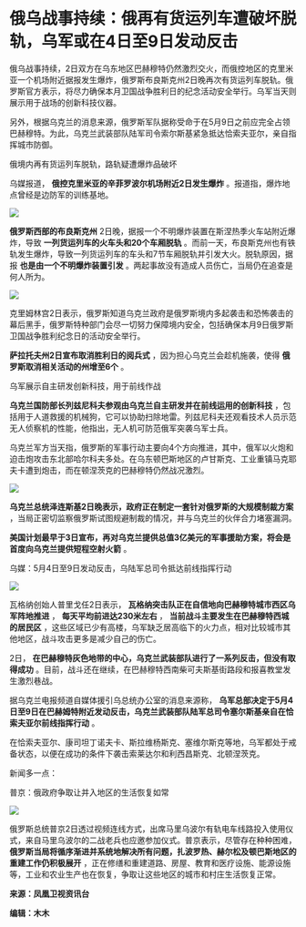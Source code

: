 # 俄乌战事持续：俄再有货运列车遭破坏脱轨，乌军或在4日至9日发动反击

俄乌战事持续，2日双方在乌东地区巴赫穆特仍然激烈交火，而俄控地区的克里米亚一个机场附近据报发生爆炸，俄罗斯布良斯克州2日晚再次有货运列车脱轨。俄罗斯官方表示，将尽力确保本月卫国战争胜利日的纪念活动安全举行。乌军当天则展示用于战场的创新科技仪器。

另外，根据乌克兰的消息来源，俄罗斯军队据称受命于在5月9日之前应完全占领巴赫穆特。为此，乌克兰武装部队陆军司令索尔斯基紧急抵达恰索夫亚尔，亲自指挥城市防御。

俄境内再有货运列车脱轨，路轨疑遭爆炸品破坏

乌媒报道， **俄控克里米亚的辛菲罗波尔机场附近2日发生爆炸** 。报道指，爆炸地点曾经是边防军的训练基地。

![](https://inews.gtimg.com/newsapp_bt/0/15788474169/1000)

**俄罗斯西部的布良斯克州** 2日晚，据报一个不明爆炸装置在斯涅热季火车站附近爆炸，导致 **一列货运列车的火车头和20个车厢脱轨**
。而前一天，布良斯克州也有铁轨发生爆炸，导致一列货运列车的车头和7节车厢脱轨并引发大火。脱轨原因，据报 **也是由一个不明爆炸装置引发**
。两起事故没有造成人员伤亡，当局仍在追查是何人所为。

![](https://inews.gtimg.com/newsapp_bt/0/15788474171/1000)

克里姆林宫2日表示，俄罗斯知道乌克兰政府是俄罗斯境内多起袭击和恐怖袭击的幕后黑手，俄罗斯特种部门会尽一切努力保障境内安全，包括确保本月9日俄罗斯卫国战争胜利纪念日的活动安全举行。

**萨拉托夫州2日宣布取消胜利日的阅兵式** ，因为担心乌克兰会趁机施袭，使得 **俄罗斯取消相关活动的州增至6个** 。

乌军展示自主研发创新科技，用于前线作战

**乌克兰国防部长列兹尼科夫参观由乌克兰自主研发并在前线运用的创新科技**
，包括用于人道救援的机械狗，它可以协助扫除地雷。列兹尼科夫还观看技术人员示范无人侦察机的性能，他指出，无人机可防范俄军突袭乌军士兵。

乌克兰军方当天指，俄罗斯的军事行动主要向4个方向推进，其中，俄军以火炮和迫击炮攻击东北部哈尔科夫多处。在乌东顿巴斯地区的卢甘斯克、工业重镇马克耶夫卡遭到炮击，而在顿涅茨克的巴赫穆特仍然战况激烈。

![](https://inews.gtimg.com/newsapp_bt/0/15788474207/1000)

**乌克兰总统泽连斯基2日晚表示，政府正在制定一套针对俄罗斯的大规模制裁方案** ，当局正密切监察俄罗斯试图规避制裁的情况，并与乌克兰的伙伴合力堵塞漏洞。

**美国计划最早于3日宣布，再对乌克兰提供总值3亿美元的军事援助方案，将会是首度向乌克兰提供短程空射火箭** 。

乌媒：5月4日至9日发动反击，乌陆军总司令抵达前线指挥行动

![](https://inews.gtimg.com/newsapp_bt/0/15788474223/1000)

瓦格纳创始人普里戈任2日表示， **瓦格纳突击队正在自信地向巴赫穆特城市西区乌军阵地推进** ， **每天平均前进达230米左右** ，
**当前战斗主要发生在巴赫穆特西城的居民区** ，这些区域已少有高楼，乌军缺乏居高临下的火力点，相对比较城市其他地区，战斗攻击更多是减少自己的伤亡。

2日， **在巴赫穆特灰色地带的中心，乌克兰武装部队进行了一系列反击，但没有取得成功**
。目前，战斗还在继续，在巴赫穆特西南柴可夫斯基街路段和报喜教堂发生激烈巷战。

据乌克兰电报频道自媒体援引乌总统办公室的消息来源称，
**乌军总部决定于5月4日至9日在巴赫姆特附近发动反击，乌克兰武装部队陆军总司令塞尔斯基亲自在恰索夫亚尔前线指挥行动** 。

在恰索夫亚尔、康司坦丁诺夫卡、斯拉维杨斯克、塞维尔斯克等地，乌军都处于戒备状态，以便在成功的条件下袭击索莱达尔和利西昌斯克、北顿涅茨克。

新闻多一点：

普京：俄政府争取让并入地区的生活恢复如常

![](https://inews.gtimg.com/newsapp_bt/0/15788474224/1000)

俄罗斯总统普京2日透过视频连线方式，出席马里乌波尔有轨电车线路投入使用仪式，来自马里乌波尔的二战老兵也应邀参加仪式。普京表示，尽管存在种种困难，
**俄罗斯当局将循序渐进并系统地解决所有问题，扎波罗热、赫尔松及顿巴斯地区的重建工作仍积极展开**
，正在修缮和重建道路、房屋、教育和医疗设施、能源设施等，工业和农业生产也在恢复，争取让这些地区的城市和村庄生活恢复正常。

**来源：凤凰卫视资讯台**

**编辑：木木**

